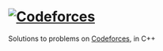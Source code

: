 # [![Codeforces](https://cloud.githubusercontent.com/assets/11466676/21741949/909394ca-d50a-11e6-8221-8b420c1ae349.png)][profile-link]
Solutions to problems on [Codeforces][profile-link], in C++

[profile-link]: http://codeforces.com/profile/faheel

